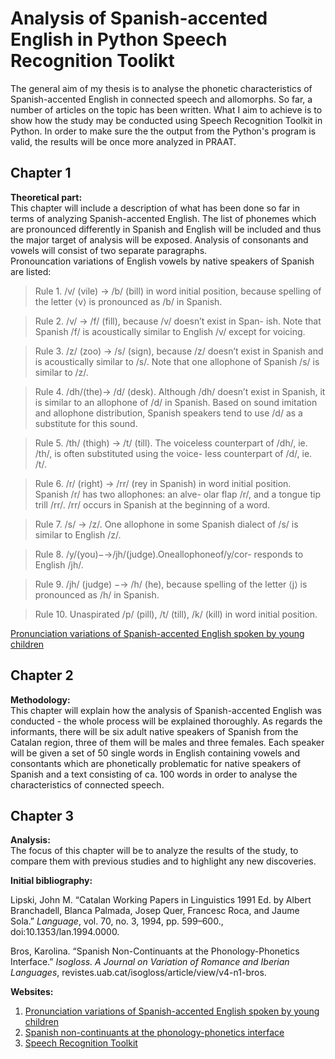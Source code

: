 # Analysis of Spanish-accented English in Python Speech Recognition Toolikt  
The general aim of my thesis is to analyse the phonetic characteristics of Spanish-accented English in connected speech and allomorphs. So far, a number of articles on the topic has been written. What I aim to achieve is to show how the study may be conducted using Speech Recognition Toolkit in Python. In order to make sure the the output from the Python's program is valid, the results will be once more analyzed in PRAAT. 

## Chapter 1  
**Theoretical part:**  
This chapter will include a description of what has been done so far in terms of analyzing Spanish-accented English. The list of phonemes which are pronounced differently in Spanish and English will be included and thus the major target of analysis will be exposed. Analysis of consonants and vowels will consist of two separate paragraphs.  
Pronouncation variations of English vowels by native speakers of Spanish are listed:

>Rule 1. /v/ (vile) → /b/ (bill) in word initial position, because spelling of the letter ⟨v⟩ is pronounced as /b/ in Spanish.

>Rule 2. /v/ → /f/ (fill), because /v/ doesn’t exist in Span- ish. Note that Spanish /f/ is acoustically similar to English /v/ except for voicing.  

>Rule 3. /z/ (zoo) → /s/ (sign), because /z/ doesn’t exist in Spanish and is acoustically similar to /s/. Note that one allophone of Spanish /s/ is similar to /z/.  

>Rule 4. /dh/(the)→ /d/ (desk). Although /dh/ doesn’t exist in Spanish, it is similar to an allophone of /d/ in Spanish. Based on sound imitation and allophone distribution, Spanish speakers tend to use /d/ as a substitute for this sound.  

>Rule 5. /th/ (thigh) → /t/ (till). The voiceless counterpart of /dh/, ie. /th/, is often substituted using the voice- less counterpart of /d/, ie. /t/.  

>Rule 6. /r/ (right) → /rr/ (rey in Spanish) in word initial position. Spanish /r/ has two allophones: an alve- olar flap /r/, and a tongue tip trill /rr/. /rr/ occurs in Spanish at the beginning of a word.  

>Rule 7. /s/ → /z/. One allophone in some Spanish dialect of /s/ is similar to English /z/.  

>Rule 8. /y/(you)−→/jh/(judge).Oneallophoneof/y/cor- responds to English /jh/.  

>Rule 9. /jh/ (judge) −→ /h/ (he), because spelling of the letter ⟨j⟩ is pronounced as /h/ in Spanish.  

>Rule 10. Unaspirated /p/ (pill), /t/ (till), /k/ (kill) in word initial position.

[Pronunciation variations of Spanish-accented English spoken by young children](https://www.researchgate.netpublication221479581_Pronunciation_variations_of_Spanish-accented_English_spoken_by_young_children "To the site")

## Chapter 2  
**Methodology:**  
This chapter will explain how the analysis of Spanish-accented English was conducted - the whole process will be explained thoroughly. As regards the informants, there will be six adult native speakers of Spanish from the Catalan region, three of them will be males and three females. Each speaker will be given a set of 50 single words in English containing vowels and consontants which are phonetically problematic for native speakers of Spanish and a text consisting of ca. 100 words in order to analyse the characteristics of connected speech.  

## Chapter 3  
**Analysis:**  
The focus of this chapter will be to analyze the results of the study, to compare them with previous studies and to highlight any new discoveries.

**Initial bibliography:**   

Lipski, John M. “Catalan Working Papers in Linguistics 1991 Ed. by Albert Branchadell, Blanca Palmada, Josep Quer, Francesc Roca, and Jaume Sola.” *Language*, vol. 70, no. 3, 1994, pp. 599–600., doi:10.1353/lan.1994.0000.  

Bros, Karolina. “Spanish Non-Continuants at the Phonology-Phonetics Interface.” *Isogloss. A Journal on Variation of Romance and Iberian Languages*, revistes.uab.cat/isogloss/article/view/v4-n1-bros.  

**Websites:**  

1. [Pronunciation variations of Spanish-accented English spoken by young children](https://www.researchgate.netpublication221479581_Pronunciation_variations_of_Spanish-accented_English_spoken_by_young_children "To the site")  
2. [Spanish non-continuants at the phonology-phonetics interface](https://www.researchgate.net/publication/331575900_Spanish_non-continuants_at_the_phonology-phonetics_interface "To the site")  
3. [Speech Recognition Toolkit](https://pypi.org/project/SpeechRecognition/ "To the site")
